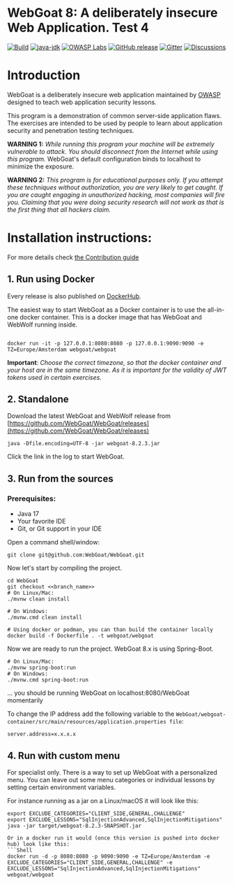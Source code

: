 # WebGoat 8: A deliberately insecure Web Application. Test 4

[![Build](https://github.com/WebGoat/WebGoat/actions/workflows/build.yml/badge.svg?branch=develop)](https://github.com/WebGoat/WebGoat/actions/workflows/build.yml)
[![java-jdk](https://img.shields.io/badge/java%20jdk-17-green.svg)](https://jdk.java.net/)
[![OWASP Labs](https://img.shields.io/badge/OWASP-Lab%20project-f7b73c.svg)](https://owasp.org/projects/)
[![GitHub release](https://img.shields.io/github/release/WebGoat/WebGoat.svg)](https://github.com/WebGoat/WebGoat/releases/latest)
[![Gitter](https://badges.gitter.im/OWASPWebGoat/community.svg)](https://gitter.im/OWASPWebGoat/community?utm_source=badge&utm_medium=badge&utm_campaign=pr-badge)
[![Discussions](https://img.shields.io/github/discussions/WebGoat/WebGoat)](https://github.com/WebGoat/WebGoat/discussions)

# Introduction

WebGoat is a deliberately insecure web application maintained by [OWASP](http://www.owasp.org/) designed to teach web
application security lessons.

This program is a demonstration of common server-side application flaws. The
exercises are intended to be used by people to learn about application security and
penetration testing techniques.

**WARNING 1:** *While running this program your machine will be extremely
vulnerable to attack. You should disconnect from the Internet while using
this program.*  WebGoat's default configuration binds to localhost to minimize
the exposure.

**WARNING 2:** *This program is for educational purposes only. If you attempt
these techniques without authorization, you are very likely to get caught. If
you are caught engaging in unauthorized hacking, most companies will fire you.
Claiming that you were doing security research will not work as that is the
first thing that all hackers claim.*

# Installation instructions:

For more details check [the Contribution guide](/CONTRIBUTING.md)

## 1. Run using Docker

Every release is also published on [DockerHub](https://hub.docker.com/r/webgoat/webgoat).

The easiest way to start WebGoat as a Docker container is to use the all-in-one docker container. This is a docker image that has WebGoat and WebWolf running inside.

```shell

docker run -it -p 127.0.0.1:8080:8080 -p 127.0.0.1:9090:9090 -e TZ=Europe/Amsterdam webgoat/webgoat
```

**Important**: *Choose the correct timezone, so that the docker container and your host are in the same timezone. As it is important for the validity of JWT tokens used in certain exercises.*


## 2. Standalone

Download the latest WebGoat and WebWolf release from [https://github.com/WebGoat/WebGoat/releases](https://github.com/WebGoat/WebGoat/releases)

```shell
java -Dfile.encoding=UTF-8 -jar webgoat-8.2.3.jar 
```

Click the link in the log to start WebGoat.

## 3. Run from the sources

### Prerequisites:

* Java 17
* Your favorite IDE
* Git, or Git support in your IDE

Open a command shell/window:

```Shell
git clone git@github.com:WebGoat/WebGoat.git
```

Now let's start by compiling the project.

```Shell
cd WebGoat
git checkout <<branch_name>>
# On Linux/Mac:
./mvnw clean install 

# On Windows:
./mvnw.cmd clean install

# Using docker or podman, you can than build the container locally
docker build -f Dockerfile . -t webgoat/webgoat
```

Now we are ready to run the project. WebGoat 8.x is using Spring-Boot.

```Shell
# On Linux/Mac:
./mvnw spring-boot:run
# On Windows:
./mvnw.cmd spring-boot:run

```
... you should be running WebGoat on localhost:8080/WebGoat momentarily


To change the IP address add the following variable to the `WebGoat/webgoat-container/src/main/resources/application.properties file`:

```
server.address=x.x.x.x
```

## 4. Run with custom menu

For specialist only. There is a way to set up WebGoat with a personalized menu. You can leave out some menu categories or individual lessons by setting certain environment variables.

For instance running as a jar on a Linux/macOS it will look like this:
```Shell
export EXCLUDE_CATEGORIES="CLIENT_SIDE,GENERAL,CHALLENGE"
export EXCLUDE_LESSONS="SqlInjectionAdvanced,SqlInjectionMitigations"
java -jar target/webgoat-8.2.3-SNAPSHOT.jar

Or in a docker run it would (once this version is pushed into docker hub) look like this:
```Shell
docker run -d -p 8080:8080 -p 9090:9090 -e TZ=Europe/Amsterdam -e EXCLUDE_CATEGORIES="CLIENT_SIDE,GENERAL,CHALLENGE" -e EXCLUDE_LESSONS="SqlInjectionAdvanced,SqlInjectionMitigations" webgoat/webgoat
```
